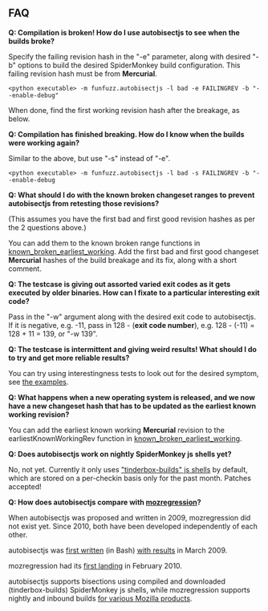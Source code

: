 ## FAQ

**Q: Compilation is broken! How do I use autobisectjs to see when the builds broke?**

Specify the failing revision hash in the "-e" parameter, along with desired "-b" options to build the desired SpiderMonkey build configuration. This failing revision hash must be from **Mercurial**.

```<python executable> -m funfuzz.autobisectjs -l bad -e FAILINGREV -b "--enable-debug"```

When done, find the first working revision hash after the breakage, as below.

**Q: Compilation has finished breaking. How do I know when the builds were working again?**

Similar to the above, but use "-s" instead of "-e".

```<python executable> -m funfuzz.autobisectjs -l bad -s FAILINGREV -b "--enable-debug```

**Q: What should I do with the known broken changeset ranges to prevent autobisectjs from retesting those revisions?**

(This assumes you have the first bad and first good revision hashes as per the 2 questions above.)

You can add them to the known broken range functions in [known_broken_earliest_working](known_broken_earliest_working.py). Add the first bad and first good changeset **Mercurial** hashes of the build breakage and its fix, along with a short comment.

**Q: The testcase is giving out assorted varied exit codes as it gets executed by older binaries. How can I fixate to a particular interesting exit code?**

Pass in the "-w" argument along with the desired exit code to autobisectjs. If it is negative, e.g. -11, pass in 128 - (**exit code number**), e.g. 128 - (-11) = 128 + 11 = 139, or "-w 139".

**Q: The testcase is intermittent and giving weird results! What should I do to try and get more reliable results?**

You can try using interestingness tests to look out for the desired symptom, see [the examples](examples.md).

**Q: What happens when a new operating system is released, and we now have a new changeset hash that has to be updated as the earliest known working revision?**

You can add the earliest known working **Mercurial** revision to the earliestKnownWorkingRev function in [known_broken_earliest_working](known_broken_earliest_working.py).

**Q: Does autobisectjs work on nightly SpiderMonkey js shells yet?**

No, not yet. Currently it only uses ["tinderbox-builds" js shells](https://archive.mozilla.org/pub/mozilla.org/firefox/tinderbox-builds/mozilla-inbound-macosx64-debug/) by default, which are stored on a per-checkin basis only for the past month. Patches accepted!

**Q: How does autobisectjs compare with [mozregression](http://mozilla.github.io/mozregression/)?**

When autobisectjs was proposed and written in 2009, mozregression did not exist yet. Since 2010, both have been developed independently of each other.

autobisectjs was [first written](https://bugzilla.mozilla.org/show_bug.cgi?id=482536) (in Bash) [with results](https://bugzilla.mozilla.org/show_bug.cgi?id=476655#c8) in March 2009.

mozregression had its [first landing](https://github.com/mozilla/mozregression/commit/d50509b36cb6ba45d7c54917f528bdf482d2c5e6) in February 2010.

autobisectjs supports bisections using compiled and downloaded (tinderbox-builds) SpiderMonkey js shells, while mozregression supports nightly and inbound builds [for various Mozilla products](http://mozilla.github.io/mozregression/).
